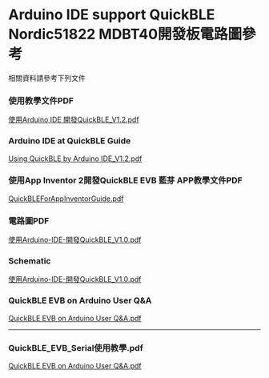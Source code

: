 Arduino IDE support QuickBLE Nordic51822 MDBT40開發板電路圖參考
===========================
相關資料請參考下列文件

### 使用教學文件PDF
[使用Arduino IDE 開發QuickBLE_V1.2.pdf](https://github.com/VierMTech/QuickBLE_Nrf51822_Arduino_IDE/blob/master/%E4%BD%BF%E7%94%A8Arduino%20IDE%20%E9%96%8B%E7%99%BCQuickBLE_V1.2.pdf "教學")

### Arduino IDE at QuickBLE Guide
[Using QuickBLE by Arduino IDE_V1.2.pdf](https://github.com/VierMTech/QuickBLE_Nrf51822_Arduino_IDE/blob/master/Using%20QuickBLE%20by%20Arduino%20IDE_V1.2.pdf "Guide")

### 使用App Inventor 2開發QuickBLE EVB 藍芽 APP教學文件PDF
[QuickBLEForAppInventorGuide.pdf](https://github.com/VierMTech/QuickBLE_Nrf51822_Arduino_IDE/blob/master/QuickBLEForAppInventorGuide.pdf "QuickBLEForAppInventorGuide.pdf")


### 電路圖PDF
[使用Arduino-IDE-開發QuickBLE_V1.0.pdf](https://github.com/VierMTech/QuickBLE_Nrf51822_Arduino_IDE/blob/master/QuickBLE%20V11%20-%202018%2008%2017.pdf "電路圖")

### Schematic
[使用Arduino-IDE-開發QuickBLE_V1.0.pdf](https://github.com/VierMTech/QuickBLE_Nrf51822_Arduino_IDE/blob/master/QuickBLE%20V11%20-%202018%2008%2017.pdf "Schematic")

### QuickBLE EVB on Arduino User Q&A
[QuickBLE EVB on Arduino User Q&A.pdf](https://github.com/VierMTech/QuickBLE_Nrf51822_Arduino_IDE/blob/master/QuickBLE%20EVB%20on%20Arduino%20User%20Q%26A.pdf "QuickBLE EVB on Arduino User Q&A")

--------------------------------------
### QuickBLE_EVB_Serial使用教學.pdf
[QuickBLE EVB on Arduino User Q&A.pdf](https://github.com/VierMTech/QuickBLE_Nrf51822_Arduino_IDE/blob/master/QuickBLE_EVB_Serial%E4%BD%BF%E7%94%A8%E6%95%99%E5%AD%B8.pdf "QuickBLE_EVB_Serial使用教學.pdf")

